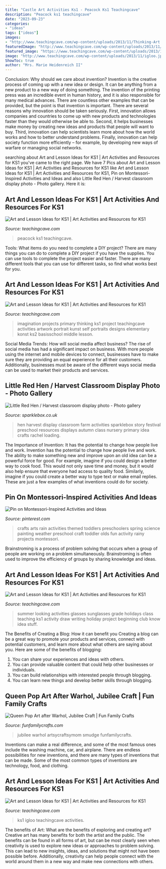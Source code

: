 ```yaml
---
title: "Castle Art Activities Ks1 - Peacock Ks1 Teachingcave"
description: "Peacock ks1 teachingcave"
date: "2023-09-23"
categories:
- "ideas"
tags: ["ideas"]
images:
- "http://www.teachingcave.com/wp-content/uploads/2013/11/Thinking-Art.jpg"
featuredImage: "http://www.teachingcave.com/wp-content/uploads/2013/11/Thinking-Art.jpg"
featured_image: "https://www.teachingcave.com/wp-content/uploads/2013/11/Peacock.jpg"
image: "http://www.teachingcave.com/wp-content/uploads/2013/11/igloo.jpg"
ShowToc: true
author: "Mrs. Marie Heidenreich II"
---
```



Conclusion: Why should we care about invention?
Invention is the creative process of coming up with a new idea or design. It can be anything from a new product to a new way of doing something. The invention of the printing press was an incredible event in human history, and it is also responsible for many medical advances. There are countless other examples that can be provided, but the point is that invention is important.
There are several reasons why innovation should be taken seriously. First, innovation allows companies and countries to come up with new products and technologies faster than they would otherwise be able to. Second, it helps businesses make money by creating new ideas and products that people will want to buy. Third, innovation can help scientists learn more about how the world works and how to better understand problems. Finally, innovation can help society function more efficiently – for example, by developing new ways of warfare or managing social networks.

	

		
searching about Art and Lesson Ideas for KS1 | Art Activities and Resources for KS1 you've came to the right page. We have 7 Pics about Art and Lesson Ideas for KS1 | Art Activities and Resources for KS1 like Art and Lesson Ideas for KS1 | Art Activities and Resources for KS1, Pin on Montessori-Inspired Activities and Ideas and also Little Red Hen / Harvest classroom display photo - Photo gallery. Here it is:
		
    
## Art And Lesson Ideas For KS1 | Art Activities And Resources For KS1

<img loading=lazy src="https://www.teachingcave.com/wp-content/uploads/2013/11/Peacock.jpg" onerror="this.onerror=null;this.src='https://tse4.mm.bing.net/th?id=OIP.lviO8M1SY-amtIYPvKIAhgHaFw&amp;pid=15.1';" alt="Art and Lesson Ideas for KS1 | Art Activities and Resources for KS1">

_Source: teachingcave.com_

>peacock ks1 teachingcave. 

	

Tools: What items do you need to complete a DIY project?
There are many things you can do to complete a DIY project if you have the supplies. You can use tools to complete the project easier and faster. There are many different tools that you can use for different tasks, so find what works best for you.

    
## Art And Lesson Ideas For KS1 | Art Activities And Resources For KS1

<img loading=lazy src="http://www.teachingcave.com/wp-content/uploads/2013/11/Thinking-Art.jpg" onerror="this.onerror=null;this.src='https://tse4.mm.bing.net/th?id=OIP.E1LZQSaiK6zi82C1xznzeQHaKu&amp;pid=15.1';" alt="Art and Lesson Ideas for KS1 | Art Activities and Resources for KS1">

_Source: teachingcave.com_

>imagination projects primary thinking ks1 project teachingcave activities artwork portrait kunst self portraits designs elementary konst ks2 basisschool middle lesson. 

	

Social Media Trends: How will social media affect business?
The rise of social media has had a significant impact on business. With more people using the internet and mobile devices to connect, businesses have to make sure they are providing an equal experience for all their customers. Additionally, businesses must be aware of the different ways social media can be used to market their products and services.

    
## Little Red Hen / Harvest Classroom Display Photo - Photo Gallery

<img loading=lazy src="http://www.sparklebox.co.uk/gallery/gal731-735/_wp_generated/pp9d0aa19c_02.jpg" onerror="this.onerror=null;this.src='https://tse2.mm.bing.net/th?id=OIP.SGR9zWBIYOr26BRF4idHdgHaFj&amp;pid=15.1';" alt="Little Red Hen / Harvest classroom display photo - Photo gallery">

_Source: sparklebox.co.uk_

>hen harvest display classroom farm activities sparklebox story festival preschool resources displays autumn class nursery primary idea crafts rachel loading. 

	

The Importance of Invention: It has the potential to change how people live and work.
Invention has the potential to change how people live and work. The ability to make something new and improve upon an old idea can be a powerful force for good. For example, imagine if you could design a better way to cook food. This would not only save time and money, but it would also help ensure that everyone had access to quality food. Similarly, imagine if you could create a better way to type text or make email replies. These are just a few examples of what inventions could do for society.

    
## Pin On Montessori-Inspired Activities And Ideas

<img loading=lazy src="https://i.pinimg.com/736x/d3/0d/05/d30d05f788933b0ef281562cf36cbf70--kids-arts-and-crafts-arts--crafts.jpg" onerror="this.onerror=null;this.src='https://tse2.mm.bing.net/th?id=OIP.oB-zZTxPX2qvTi6K0_KLFAHaPN&amp;pid=15.1';" alt="Pin on Montessori-Inspired Activities and Ideas">

_Source: pinterest.com_

>crafts arts rain activities themed toddlers preschoolers spring science painting weather preschool craft toddler olds fun activity rainy projects montessori. 

	

Brainstroming is a process of problem solving that occurs when a group of people are working on a problem simultaneously. Brainstroming is often used to improve the efficiency of groups by sharing knowledge and ideas.

    
## Art And Lesson Ideas For KS1 | Art Activities And Resources For KS1

<img loading=lazy src="https://www.teachingcave.com/wp-content/uploads/2013/11/Summer-Holidays.jpg" onerror="this.onerror=null;this.src='https://tse1.mm.bing.net/th?id=OIP.xJTywJhW2LhEnCVDYSEuIQHaFi&amp;pid=15.1';" alt="Art and Lesson Ideas for KS1 | Art Activities and Resources for KS1">

_Source: teachingcave.com_

>summer looking activities glasses sunglasses grade holidays class teaching ks1 activity draw writing holiday project beginning club know idea stuff. 

	

The Benefits of Creating a Blog: How it can benefit you
Creating a blog can be a great way to promote your products and services, connect with potential customers, and learn more about what others are saying about you. Here are some of the benefits of blogging:
1. You can share your experiences and ideas with others.
2. You can provide valuable content that could help other businesses or individuals.
3. You can build relationships with interested people through blogging.
4. You can learn new things and develop better skills through blogging.

    
## Queen Pop Art After Warhol, Jubilee Craft | Fun Family Crafts

<img loading=lazy src="https://funfamilycrafts.com/wp-content/uploads/2012/05/smudge-on-paint.jpg" onerror="this.onerror=null;this.src='https://tse1.mm.bing.net/th?id=OIP.fFj2VBNMTWLXsc12WbgTUAHaLJ&amp;pid=15.1';" alt="Queen Pop Art after Warhol, Jubilee Craft | Fun Family Crafts">

_Source: funfamilycrafts.com_

>jubilee warhol artsycraftsymom smudge funfamilycrafts. 

	

Inventions can make a real difference, and some of the most famous ones include the washing machine, car, and airplane. There are endless possibilities for new inventions, and there are many types of inventions that can be made. Some of the most common types of inventions are technology, food, and clothing.

    
## Art And Lesson Ideas For KS1 | Art Activities And Resources For KS1

<img loading=lazy src="http://www.teachingcave.com/wp-content/uploads/2013/11/igloo.jpg" onerror="this.onerror=null;this.src='https://tse1.mm.bing.net/th?id=OIP.t6pywPFIAmMjC9-IdkDLWAHaFj&amp;pid=15.1';" alt="Art and Lesson Ideas for KS1 | Art Activities and Resources for KS1">

_Source: teachingcave.com_

>ks1 igloo teachingcave activities. 

	

The benefits of Art: What are the benefits of exploring and creating art?
Creative art has many benefits for both the artist and the public. The benefits can be found in all forms of art, but can be most clearly seen when creativity is used to explore new ideas or approaches to problem solving. This can lead to new insights, ideas, and solutions that might not have been possible before. Additionally, creativity can help people connect with the world around them in a new way and make new connections with others.

